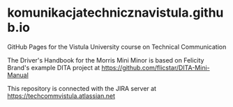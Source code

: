 # komunikacjatechnicznavistula.github.io
GitHub Pages for the Vistula University course on Technical Communication

The Driver's Handbook for the Morris Mini Minor is based on Felicity Brand's example DITA project at https://github.com/flicstar/DITA-Mini-Manual

This repository is connected with the JIRA server at https://techcommvistula.atlassian.net

